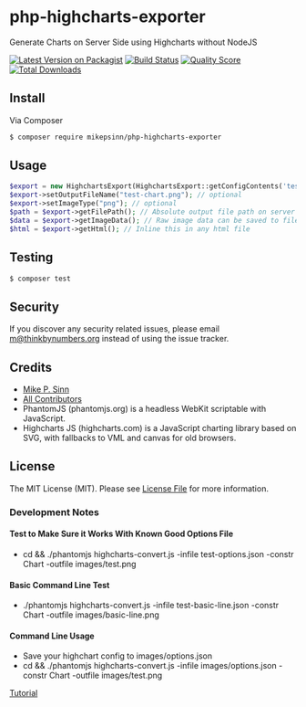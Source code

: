 # php-highcharts-exporter

Generate Charts on Server Side using Highcharts without NodeJS

[![Latest Version on Packagist][ico-version]][link-packagist]
[![Build Status][ico-travis]][link-travis]
[![Quality Score][ico-code-quality]][link-code-quality]
[![Total Downloads][ico-downloads]][link-downloads]


## Install

Via Composer

``` bash
$ composer require mikepsinn/php-highcharts-exporter
```

## Usage

``` php
$export = new HighchartsExport(HighchartsExport::getConfigContents('test-basic-line'));
$export->setOutputFileName("test-chart.png"); // optional
$export->setImageType("png"); // optional
$path = $export->getFilePath(); // Absolute output file path on server
$data = $export->getImageData(); // Raw image data can be saved to file
$html = $export->getHtml(); // Inline this in any html file
```

## Testing

``` bash
$ composer test
```

## Security

If you discover any security related issues, please email m@thinkbynumbers.org instead of using the issue tracker.

## Credits

- [Mike P. Sinn][link-author]
- [All Contributors][link-contributors]
- PhantomJS (phantomjs.org) is a headless WebKit scriptable with JavaScript.
- Highcharts JS (highcharts.com) is a JavaScript charting library based on SVG, with fallbacks to VML and canvas for old browsers.

## License

The MIT License (MIT). Please see [License File](LICENSE.md) for more information.

[ico-version]: https://img.shields.io/packagist/v/mikepsinn/php-highcharts-exporter.svg?style=flat-square
[ico-license]: https://img.shields.io/badge/license-MIT-brightgreen.svg?style=flat-square
[ico-travis]: https://img.shields.io/travis/mikepsinn/php-highcharts-exporter/master.svg?style=flat-square
[ico-scrutinizer]: https://img.shields.io/scrutinizer/coverage/g/mikepsinn/php-highcharts-exporter.svg?style=flat-square
[ico-code-quality]: https://img.shields.io/scrutinizer/g/mikepsinn/php-highcharts-exporter.svg?style=flat-square
[ico-downloads]: https://img.shields.io/packagist/dt/mikepsinn/php-highcharts-exporter.svg?style=flat-square

[link-packagist]: https://packagist.org/packages/mikepsinn/php-highcharts-exporter
[link-travis]: https://travis-ci.org/mikepsinn/php-highcharts-exporter
[link-scrutinizer]: https://scrutinizer-ci.com/g/mikepsinn/php-highcharts-exporter/code-structure
[link-code-quality]: https://scrutinizer-ci.com/g/mikepsinn/php-highcharts-exporter
[link-downloads]: https://packagist.org/packages/mikepsinn/php-highcharts-exporter
[link-author]: https://github.com/mikepsinn
[link-contributors]: ../../contributors


### Development Notes

#### Test to Make Sure it Works With Known Good Options File

-  cd <REPO> && ./phantomjs highcharts-convert.js -infile test-options.json -constr Chart -outfile images/test.png

#### Basic Command Line Test

- ./phantomjs highcharts-convert.js -infile test-basic-line.json -constr Chart -outfile images/basic-line.png

#### Command Line Usage

- Save your highchart config to images/options.json
- cd <REPO> && ./phantomjs highcharts-convert.js -infile images/options.json -constr Chart -outfile images/test.png

[Tutorial](http://kodeinfo.com/post/generate-charts-on-server-side-using-highcharts)
